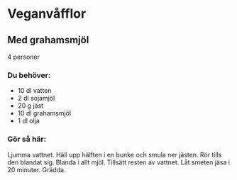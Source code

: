 # Veganvåfflor

## Med grahamsmjöl

4 personer

### Du behöver:
* 10 dl vatten
* 2 dl sojamjöl
* 20 g jäst
* 10 dl grahamsmjöl
* 1 dl olja

### Gör så här:
Ljumma vattnet. Häll upp hälften i en bunke och smula ner jästen. Rör tills den blandat sig. Blanda i allt mjöl. Tillsätt resten av vattnet. Låt smeten jäsa i 20 minuter. Grädda.

